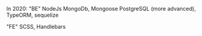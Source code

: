 In 2020:
"BE"
NodeJs
MongoDb, Mongoose
PostgreSQL (more advanced), TypeORM, sequelize

"FE"
SCSS, Handlebars
